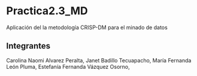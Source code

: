 # Practica2.3_MD
Aplicación del la metodología CRISP-DM para el minado de datos

## Integrantes 
Carolina Naomi Alvarez Peralta,
Janet Badillo Tecuapacho,
María Fernanda León Pluma,
Estefanía Fernanda Vázquez Osorno,

